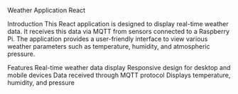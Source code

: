 Weather Application React 

Introduction
This React application is designed to display real-time weather data. It receives this data via MQTT from sensors connected to a Raspberry Pi. The application provides a user-friendly interface to view various weather parameters such as temperature, humidity, and atmospheric pressure.

Features
Real-time weather data display
Responsive design for desktop and mobile devices
Data received through MQTT protocol
Displays temperature, humidity, and pressure

